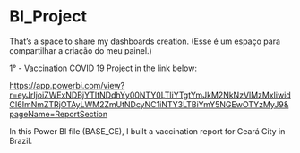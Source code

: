 # BI_Project
That’s a space to share my dashboards creation. (Esse é um espaço para compartilhar a criação do meu painel.)


1° - Vaccination COVID 19 Project in the link below:


https://app.powerbi.com/view?r=eyJrIjoiZWExNDBjYTItNDdhYy00NTY0LTliYTgtYmJkM2NkNzVlMzMxIiwidCI6ImNmZTRjOTAyLWM2ZmUtNDcyNC1iNTY3LTBiYmY5NGEwOTYzMyJ9&pageName=ReportSection


In this Power BI file (BASE_CE), I built a vaccination report for Ceará City in Brazil.
